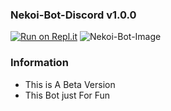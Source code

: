### Nekoi-Bot-Discord v1.0.0
[![Run on Repl.it](https://repl.it/badge/github/DOMATH69/wibu-bot)](https://repl.it/github/DOMATH69/wibu-bot)
![Nekoi-Bot-Image](https://user-images.githubusercontent.com/68462743/87853613-bbd57680-c935-11ea-86ce-6d8cdcd13d89.gif)
### Information
- This is A Beta Version
- This Bot just For Fun
